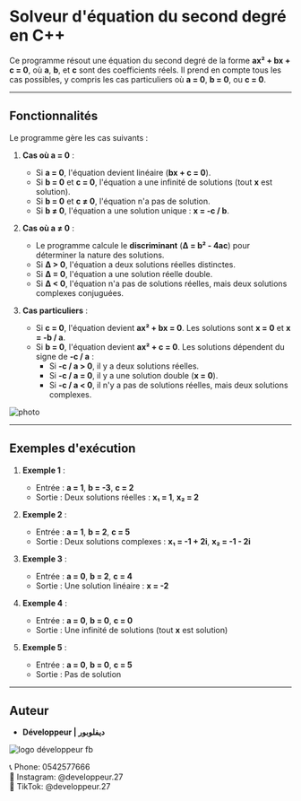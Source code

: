 # Solveur d'équation du second degré en C++

Ce programme résout une équation du second degré de la forme **ax² + bx + c = 0**, où **a**, **b**, et **c** sont des coefficients réels. Il prend en compte tous les cas possibles, y compris les cas particuliers où **a = 0**, **b = 0**, ou **c = 0**.

---

## Fonctionnalités

Le programme gère les cas suivants :

1. **Cas où a = 0** :
   - Si **a = 0**, l'équation devient linéaire (**bx + c = 0**).
   - Si **b = 0** et **c = 0**, l'équation a une infinité de solutions (tout **x** est solution).
   - Si **b = 0** et **c ≠ 0**, l'équation n'a pas de solution.
   - Si **b ≠ 0**, l'équation a une solution unique : **x = -c / b**.

2. **Cas où a ≠ 0** :
   - Le programme calcule le **discriminant** (**Δ = b² - 4ac**) pour déterminer la nature des solutions.
   - Si **Δ > 0**, l'équation a deux solutions réelles distinctes.
   - Si **Δ = 0**, l'équation a une solution réelle double.
   - Si **Δ < 0**, l'équation n'a pas de solutions réelles, mais deux solutions complexes conjuguées.

3. **Cas particuliers** :
   - Si **c = 0**, l'équation devient **ax² + bx = 0**. Les solutions sont **x = 0** et **x = -b / a**.
   - Si **b = 0**, l'équation devient **ax² + c = 0**. Les solutions dépendent du signe de **-c / a** :
     - Si **-c / a > 0**, il y a deux solutions réelles.
     - Si **-c / a = 0**, il y a une solution double (**x = 0**).
     - Si **-c / a < 0**, il n'y a pas de solutions réelles, mais deux solutions complexes.
       
![photo](https://github.com/user-attachments/assets/e578648c-d2e8-43c0-8ffe-ca570df69d8d)


---


## Exemples d'exécution

1. **Exemple 1** :
   - Entrée : **a = 1**, **b = -3**, **c = 2**
   - Sortie : Deux solutions réelles : **x₁ = 1**, **x₂ = 2**

2. **Exemple 2** :
   - Entrée : **a = 1**, **b = 2**, **c = 5**
   - Sortie : Deux solutions complexes : **x₁ = -1 + 2i**, **x₂ = -1 - 2i**

3. **Exemple 3** :
   - Entrée : **a = 0**, **b = 2**, **c = 4**
   - Sortie : Une solution linéaire : **x = -2**

4. **Exemple 4** :
   - Entrée : **a = 0**, **b = 0**, **c = 0**
   - Sortie : Une infinité de solutions (tout **x** est solution)

5. **Exemple 5** :
   - Entrée : **a = 0**, **b = 0**, **c = 5**
   - Sortie : Pas de solution

---


## Auteur

- **Développeur | ديفلوبور**

  
![logo développeur fb](https://github.com/user-attachments/assets/ee882425-cfc4-41d3-985d-3202e1443509)



📞 Phone: 0542577666  
📸 Instagram: @developpeur.27  
🎵 TikTok: @developpeur.27  


